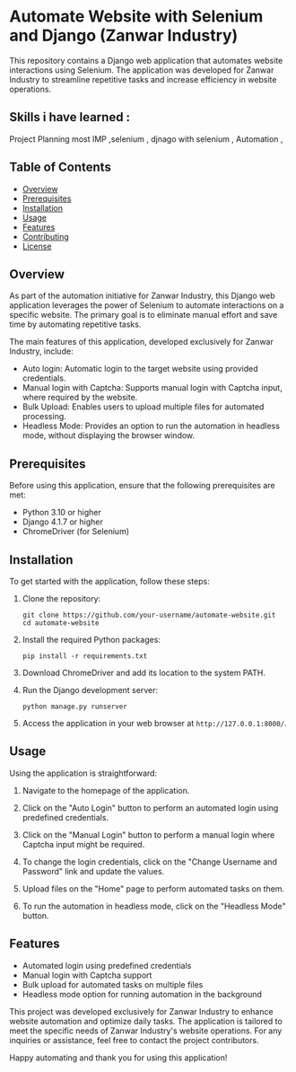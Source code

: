 # Automate Website with Selenium and Django (Zanwar Industry)

This repository contains a Django web application that automates website interactions using Selenium. The application was developed for Zanwar Industry to streamline repetitive tasks and increase efficiency in website operations.


## Skills i have learned : 
Project Planning most IMP ,selenium , djnago with selenium , Automation ,   


## Table of Contents

- [Overview](#overview)
- [Prerequisites](#prerequisites)
- [Installation](#installation)
- [Usage](#usage)
- [Features](#features)
- [Contributing](#contributing)
- [License](#license)

## Overview

As part of the automation initiative for Zanwar Industry, this Django web application leverages the power of Selenium to automate interactions on a specific website. The primary goal is to eliminate manual effort and save time by automating repetitive tasks.

The main features of this application, developed exclusively for Zanwar Industry, include:
- Auto login: Automatic login to the target website using provided credentials.
- Manual login with Captcha: Supports manual login with Captcha input, where required by the website.
- Bulk Upload: Enables users to upload multiple files for automated processing.
- Headless Mode: Provides an option to run the automation in headless mode, without displaying the browser window.

## Prerequisites

Before using this application, ensure that the following prerequisites are met:

- Python 3.10 or higher
- Django 4.1.7 or higher
- ChromeDriver (for Selenium)

## Installation

To get started with the application, follow these steps:

1. Clone the repository:

   ```
   git clone https://github.com/your-username/automate-website.git
   cd automate-website
   ```

2. Install the required Python packages:

   ```
   pip install -r requirements.txt
   ```

3. Download ChromeDriver and add its location to the system PATH.

4. Run the Django development server:

   ```
   python manage.py runserver
   ```

5. Access the application in your web browser at `http://127.0.0.1:8000/`.

## Usage

Using the application is straightforward:

1. Navigate to the homepage of the application.

2. Click on the "Auto Login" button to perform an automated login using predefined credentials.

3. Click on the "Manual Login" button to perform a manual login where Captcha input might be required.

4. To change the login credentials, click on the "Change Username and Password" link and update the values.

5. Upload files on the "Home" page to perform automated tasks on them.

6. To run the automation in headless mode, click on the "Headless Mode" button.

## Features

- Automated login using predefined credentials
- Manual login with Captcha support
- Bulk upload for automated tasks on multiple files
- Headless mode option for running automation in the background

This project was developed exclusively for Zanwar Industry to enhance website automation and optimize daily tasks. The application is tailored to meet the specific needs of Zanwar Industry's website operations. For any inquiries or assistance, feel free to contact the project contributors.

Happy automating and thank you for using this application!
